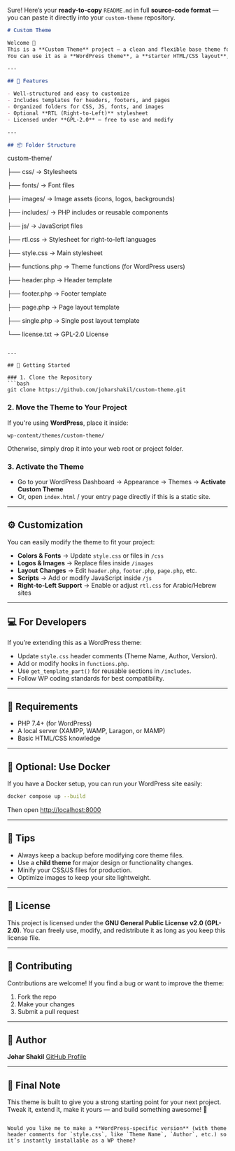 Sure! Here’s your **ready-to-copy** `README.md` in full **source-code format** — you can paste it directly into your `custom-theme` repository.

```markdown
# Custom Theme

Welcome 👋  
This is a **Custom Theme** project — a clean and flexible base theme for building modern websites.  
You can use it as a **WordPress theme**, a **starter HTML/CSS layout**, or a **base for your own design system**.

---

## 🌟 Features

- Well-structured and easy to customize  
- Includes templates for headers, footers, and pages  
- Organized folders for CSS, JS, fonts, and images  
- Optional **RTL (Right-to-Left)** stylesheet  
- Licensed under **GPL-2.0** — free to use and modify  

---

## 📦 Folder Structure

```

custom-theme/

├── css/             → Stylesheets

├── fonts/           → Font files

├── images/          → Image assets (icons, logos, backgrounds)

├── includes/        → PHP includes or reusable components

├── js/              → JavaScript files

├── rtl.css          → Stylesheet for right-to-left languages

├── style.css        → Main stylesheet

├── functions.php    → Theme functions (for WordPress users)

├── header.php       → Header template

├── footer.php       → Footer template

├── page.php         → Page layout template

├── single.php       → Single post layout template

└── license.txt      → GPL-2.0 License

````

---

## 🚀 Getting Started

### 1. Clone the Repository
```bash
git clone https://github.com/joharshakil/custom-theme.git
````

### 2. Move the Theme to Your Project

If you're using **WordPress**, place it inside:

```
wp-content/themes/custom-theme/
```

Otherwise, simply drop it into your web root or project folder.

### 3. Activate the Theme

* Go to your WordPress Dashboard → Appearance → Themes → **Activate Custom Theme**
* Or, open `index.html` / your entry page directly if this is a static site.

---

## ⚙️ Customization

You can easily modify the theme to fit your project:

* **Colors & Fonts** → Update `style.css` or files in `/css`
* **Logos & Images** → Replace files inside `/images`
* **Layout Changes** → Edit `header.php`, `footer.php`, `page.php`, etc.
* **Scripts** → Add or modify JavaScript inside `/js`
* **Right-to-Left Support** → Enable or adjust `rtl.css` for Arabic/Hebrew sites

---

## 💻 For Developers

If you’re extending this as a WordPress theme:

* Update `style.css` header comments (Theme Name, Author, Version).
* Add or modify hooks in `functions.php`.
* Use `get_template_part()` for reusable sections in `/includes`.
* Follow WP coding standards for best compatibility.

---

## 🧰 Requirements

* PHP 7.4+ (for WordPress)
* A local server (XAMPP, WAMP, Laragon, or MAMP)
* Basic HTML/CSS knowledge

---

## 🧪 Optional: Use Docker

If you have a Docker setup, you can run your WordPress site easily:

```bash
docker compose up --build
```

Then open [http://localhost:8000](http://localhost:8000)

---

## 🧠 Tips

* Always keep a backup before modifying core theme files.
* Use a **child theme** for major design or functionality changes.
* Minify your CSS/JS files for production.
* Optimize images to keep your site lightweight.

---

## 🧾 License

This project is licensed under the **GNU General Public License v2.0 (GPL-2.0)**.
You can freely use, modify, and redistribute it as long as you keep this license file.

---

## 🤝 Contributing

Contributions are welcome!
If you find a bug or want to improve the theme:

1. Fork the repo
2. Make your changes
3. Submit a pull request

---

## 💬 Author

**Johar Shakil**
[GitHub Profile](https://github.com/joharshakil)

---

## 🎨 Final Note

This theme is built to give you a strong starting point for your next project.
Tweak it, extend it, make it yours — and build something awesome! 🚀

```

Would you like me to make a **WordPress-specific version** (with theme header comments for `style.css`, like `Theme Name`, `Author`, etc.) so it’s instantly installable as a WP theme?
```

